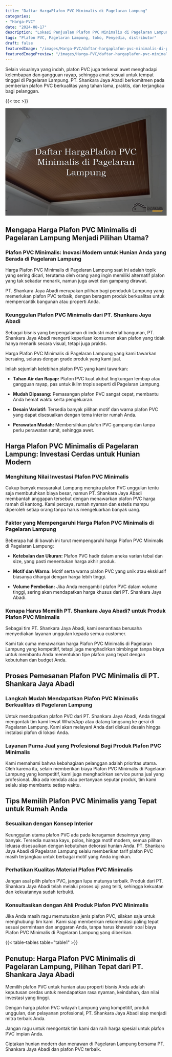 ```yaml
---
title: "Daftar HargaPlafon PVC Minimalis di Pagelaran Lampung"
categories:
- "Harga-PVC"
date: "2024-08-17"
description: "Lokasi Penjualan Plafon PVC Minimalis di Pagelaran Lampung bagi hunian, office, dan gerai. Material berkualitas, pilihan motif, variasi warna menarik, dengan layanan pemasangan dikerjakan oleh tenaga ahli berpengalaman serta garansi resmi!|Servis penyediaan Plafon PVC Minimalis di Pagelaran Lampung bagi kebutuhan hunian, kantor, maupun ritel, beserta panel unggulan dan instalasi oleh tenaga ahli ahli serta kepastian resmi.|Solusi Plafon PVC Minimalis di Pagelaran Lampung yang terpercaya untuk rumah, office, serta ritel, bersama produk unggulan dan penempatan dikerjakan oleh tenaga ahli berpengalaman serta garansi resmi.|Penjualan Plafon PVC Minimalis di Pagelaran Lampung untuk rumah, office, dan gerai, dengan panel berkualitas dan penempatan oleh tim profesional, dilengkapi dengan kepastian resmi.}"
tags: "Plafon PVC, Pagelaran Lampung, toko, Penyedia, distributor"
draft: false
featuredImage: "/images/Harga-PVC/daftar-hargaplafon-pvc-minimalis-di-pagelaran-lampung.png"
featuredImagePreview: "/images/Harga-PVC/daftar-hargaplafon-pvc-minimalis-di-pagelaran-lampung.png"
---
```


Selain visualnya yang indah, plafon PVC juga terkenal awet menghadapi kelembapan dan gangguan rayap, sehingga amat sesuai untuk tempat tinggal di Pagelaran Lampung. PT. Shankara Jaya Abadi berkomitmen pada pemberian plafon PVC berkualitas yang tahan lama, praktis, dan terjangkau bagi pelanggan.

{{< toc >}}

![Daftar HargaPlafon PVC Minimalis di Pagelaran Lampung](/images/Harga-PVC/Daftar-HargaPlafon-PVC-Minimalis-di-Pagelaran-Lampung.png)

## Mengapa Harga Plafon PVC Minimalis di Pagelaran Lampung Menjadi Pilihan Utama?

### Plafon PVC Minimalis: Inovasi Modern untuk Hunian Anda yang Berada di Pagelaran Lampung

Harga Plafon PVC Minimalis di Pagelaran Lampung saat ini adalah topik yang sering dicari, terutama oleh orang yang ingin memiliki alternatif plafon yang tak sekadar menarik, namun juga awet dan gampang dirawat.

PT. Shankara Jaya Abadi merupakan pilihan bagi penduduk Lampung yang memerlukan plafon PVC terbaik, dengan beragam produk berkualitas untuk mempercantik bangunan atau properti Anda.

### Keunggulan Plafon PVC Minimalis dari PT. Shankara Jaya Abadi

Sebagai bisnis yang berpengalaman di industri material bangunan, PT. Shankara Jaya Abadi mengerti keperluan konsumen akan plafon yang tidak hanya menarik secara visual, tetapi juga praktis.

Harga Plafon PVC Minimalis di Pagelaran Lampung yang kami tawarkan bersaing, selaras dengan grade produk yang kami jual.

Inilah sejumlah kelebihan plafon PVC yang kami tawarkan:

- **Tahan Air dan Rayap:** Plafon PVC kuat akibat lingkungan lembap atau gangguan rayap, pas untuk iklim tropis seperti di Pagelaran Lampung.

- **Mudah Dipasang:** Pemasangan plafon PVC sangat cepat, membantu Anda hemat waktu serta pengeluaran.

- **Desain Variatif:** Tersedia banyak pilihan motif dan warna plafon PVC yang dapat disesuaikan dengan tema interior rumah Anda.

- **Perawatan Mudah:** Membersihkan plafon PVC gampang dan tanpa perlu perawatan rumit, sehingga awet.

## Harga Plafon PVC Minimalis di Pagelaran Lampung: Investasi Cerdas untuk Hunian Modern

### Menghitung Nilai Investasi Plafon PVC Minimalis

Cukup banyak masyarakat Lampung mengira plafon PVC unggulan tentu saja membutuhkan biaya besar, namun PT. Shankara Jaya Abadi membantah anggapan tersebut dengan menawarkan plafon PVC harga ramah di kantong. Kami percaya, rumah nyaman dan estetis mampu diperoleh setiap orang tanpa harus mengeluarkan banyak uang.

### Faktor yang Mempengaruhi Harga Plafon PVC Minimalis di Pagelaran Lampung

Beberapa hal di bawah ini turut mempengaruhi harga Plafon PVC Minimalis di Pagelaran Lampung:

- **Ketebalan dan Ukuran:** Plafon PVC hadir dalam aneka varian tebal dan size, yang pasti menentukan harga akhir produk.

- **Motif dan Warna:** Motif serta warna plafon PVC yang unik atau eksklusif biasanya dihargai dengan harga lebih tinggi.

- **Volume Pembelian:** Jika Anda mengambil plafon PVC dalam volume tinggi, sering akan mendapatkan harga khusus dari PT. Shankara Jaya Abadi.

### Kenapa Harus Memilih PT. Shankara Jaya Abadi? untuk Produk Plafon PVC Minimalis

Sebagai tim PT. Shankara Jaya Abadi, kami senantiasa berusaha menyediakan layanan unggulan kepada semua customer.

Kami tak cuma menawarkan harga Plafon PVC Minimalis di Pagelaran Lampung yang kompetitif, tetapi juga menghadirkan bimbingan tanpa biaya untuk membantu Anda menentukan tipe plafon yang tepat dengan kebutuhan dan budget Anda.

## Proses Pemesanan Plafon PVC Minimalis di PT. Shankara Jaya Abadi

### Langkah Mudah Mendapatkan Plafon PVC Minimalis Berkualitas di Pagelaran Lampung

Untuk mendapatkan plafon PVC dari PT. Shankara Jaya Abadi, Anda tinggal mengontak tim kami lewat WhatsApp atau datang langsung ke gerai di Pagelaran Lampung. Kami akan melayani Anda dari diskusi desain hingga instalasi plafon di lokasi Anda.

### Layanan Purna Jual yang Profesional Bagi Produk Plafon PVC Minimalis

Kami memahami bahwa kebahagiaan pelanggan adalah prioritas utama. Oleh karena itu, selain memberikan biaya Plafon PVC Minimalis di Pagelaran Lampung yang kompetitif, kami juga menghadirkan service purna jual yang profesional. Jika ada kendala atau pertanyaan seputar produk, tim kami selalu siap membantu setiap waktu.

## Tips Memilih Plafon PVC Minimalis yang Tepat untuk Rumah Anda

### Sesuaikan dengan Konsep Interior

Keunggulan utama plafon PVC ada pada keragaman desainnya yang banyak. Tersedia nuansa kayu, polos, hingga motif modern, semua pilihan leluasa disesuaikan dengan kebutuhan dekorasi hunian Anda. PT. Shankara Jaya Abadi di Pagelaran Lampung selalu memberikan tarif plafon PVC masih terjangkau untuk berbagai motif yang Anda inginkan.

### Perhatikan Kualitas Material Plafon PVC Minimalis

Jangan asal pilih plafon PVC, jangan lupa mutunya terbaik. Produk dari PT. Shankara Jaya Abadi telah melalui proses uji yang teliti, sehingga kekuatan dan kekuatannya sudah terbukti.

### Konsultasikan dengan Ahli Produk Plafon PVC Minimalis

Jika Anda masih ragu memutuskan jenis plafon PVC, silakan saja untuk menghubungi tim kami. Kami siap memberikan rekomendasi paling tepat sesuai permintaan dan anggaran Anda, tanpa harus khawatir soal biaya Plafon PVC Minimalis di Pagelaran Lampung yang diberikan.

{{< table-tables table="table1" >}}

## Penutup: Harga Plafon PVC Minimalis di Pagelaran Lampung, Pilihan Tepat dari PT. Shankara Jaya Abadi

Memilih plafon PVC untuk hunian atau properti bisnis Anda adalah keputusan cerdas untuk mendapatkan rasa nyaman, keindahan, dan nilai investasi yang tinggi.

Dengan harga plafon PVC wilayah Lampung yang kompetitif, produk unggulan, dan pelayanan profesional, PT. Shankara Jaya Abadi siap menjadi mitra terbaik Anda.

Jangan ragu untuk mengontak tim kami dan raih harga spesial untuk plafon PVC impian Anda.

Ciptakan hunian modern dan menawan di Pagelaran Lampung bersama PT. Shankara Jaya Abadi dan plafon PVC terbaik.
